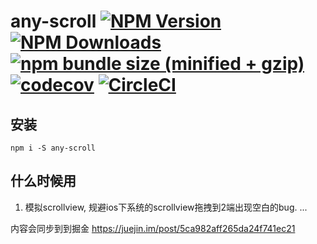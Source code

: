 # any-scroll  [![NPM Version][npm-image]][npm-url] [![NPM Downloads][downloads-image]][downloads-url] [![npm bundle size (minified + gzip)][size-image]][size-url] [![codecov](https://codecov.io/gh/383514580/any-scroll/branch/develop/graph/badge.svg)](https://codecov.io/gh/383514580/any-scroll)  [![CircleCI](https://circleci.com/gh/383514580/any-scroll.svg?style=svg)](https://circleci.com/gh/383514580/any-scroll)


[size-image]: https://img.shields.io/bundlephobia/minzip/any-scroll.svg
[size-url]: https://bundlephobia.com/result?p=any-scroll
[npm-image]: https://img.shields.io/npm/v/any-scroll.svg
[npm-url]: https://npmjs.org/package/any-scroll

[downloads-image]: https://img.shields.io/npm/dm/any-scroll.svg
[downloads-url]: https://npmjs.org/package/any-scroll




## 安装
```shell
npm i -S any-scroll
```

## 什么时候用
1. 模拟scrollview, 规避ios下系统的scrollview拖拽到2端出现空白的bug.
...

内容会同步到到掘金
https://juejin.im/post/5ca982aff265da24f741ec21
